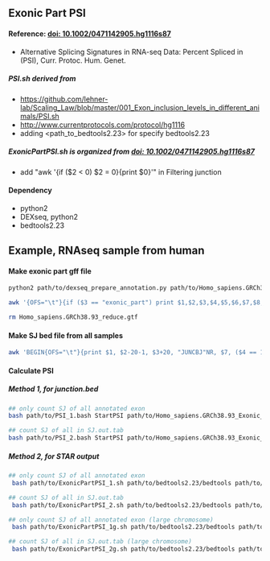 ## Exonic Part PSI
#### Reference: [doi: 10.1002/0471142905.hg1116s87](./doc/ExonicPart_PSI.pdf)
- Alternative Splicing Signatures in RNA-seq Data: Percent Spliced in (PSI), Curr. Protoc. Hum. Genet.

##### PSI.sh derived from 
- https://github.com/lehner-lab/Scaling_Law/blob/master/001_Exon_inclusion_levels_in_different_animals/PSI.sh
- http://www.currentprotocols.com/protocol/hg1116
- adding <path_to_bedtools2.23> for specify bedtools2.23

##### ExonicPartPSI.sh is organized from [doi: 10.1002/0471142905.hg1116s87](./doc/ExonicPart_PSI.pdf)
- add "awk '{if ($2 < 0) $2 = 0}{print $0}'" in Filtering junction

#### Dependency
- python2
- DEXseq, python2
- bedtools2.23

## Example, RNAseq sample from human
#### Make exonic part gff file
```bash
python2 path/to/dexseq_prepare_annotation.py path/to/Homo_sapiens.GRCh38.93.gtf Homo_sapiens.GRCh38.93_reduce.gtf

awk '{OFS="\t"}{if ($3 == "exonic_part") print $1,$2,$3,$4,$5,$6,$7,$8,$14":"$12}' Homo_sapiens.GRCh38.93_reduce.gtf | sed 's=[";]==g' > Homo_sapiens.GRCh38.93_Exonic_part.gff

rm Homo_sapiens.GRCh38.93_reduce.gtf
```

#### Make SJ bed file from all samples
```bash
awk 'BEGIN{OFS="\t"}{print $1, $2-20-1, $3+20, "JUNCBJ"NR, $7, ($4 == 1)? "+":"-",$2-20-1, $3+20, "255,0,0", 2, "20,20", "0,300" }' example_1.SJ.out.tab > junctions.bed
```

#### Calculate PSI
##### Method 1, for junction.bed
```bash
## only count SJ of all annotated exon
bash path/to/PSI_1.bash StartPSI path/to/Homo_sapiens.GRCh38.93_Exonic_part.gff <reads_length> example_1.bam junctions.bed example_1 path/to/bedtools2.23

## count SJ of all in SJ.out.tab
bash path/to/PSI_2.bash StartPSI path/to/Homo_sapiens.GRCh38.93_Exonic_part.gff <reads_length> example_1.bam junctions.bed example_1 path/to/bedtools2.23
```

##### Method 2, for STAR output
```bash
## only count SJ of all annotated exon
 bash path/to/ExonicPartPSI_1.sh path/to/bedtools2.23/bedtools path/to/Homo_sapiens.GRCh38.93_Exonic_part.gff example_1.bam <reads_length> example_1.SJ.out.tab example_1

## count SJ of all in SJ.out.tab
 bash path/to/ExonicPartPSI_2.sh path/to/bedtools2.23/bedtools path/to/Homo_sapiens.GRCh38.93_Exonic_part.gff example_1.bam <reads_length> example_1.SJ.out.tab example_1

## only count SJ of all annotated exon (large chromosome)
 bash path/to/ExonicPartPSI_1g.sh path/to/bedtools2.23/bedtools path/to/Homo_sapiens.GRCh38.93_Exonic_part.gff genomefile example_1.bam <reads_length> example_1.SJ.out.tab example_1

## count SJ of all in SJ.out.tab (large chromosome)
 bash path/to/ExonicPartPSI_2g.sh path/to/bedtools2.23/bedtools path/to/Homo_sapiens.GRCh38.93_Exonic_part.gff genomefile example_1.bam <reads_length> example_1.SJ.out.tab example_1
```
